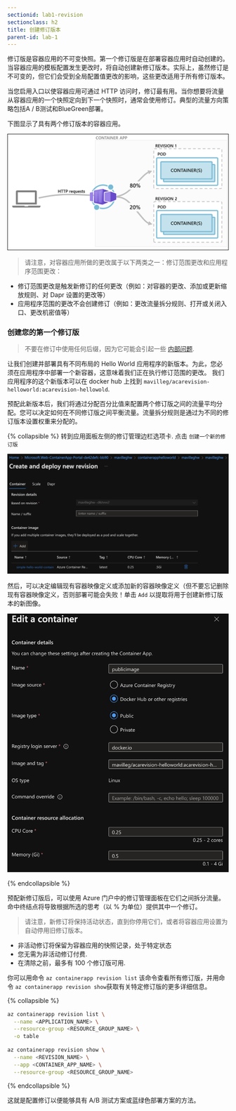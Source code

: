 ```yaml
---
sectionid: lab1-revision
sectionclass: h2
title: 创建修订版本
parent-id: lab-1
---
```


修订版是容器应用的不可变快照。第一个修订版是在部署容器应用时自动创建的。当容器应用的模板配置发生更改时，将自动创建新修订版本。实际上，虽然修订是不可变的，但它们会受到全局配置值更改的影响，这些更改适用于所有修订版本。

当您启用入口以使容器应用可通过 HTTP 访问时，修订最有用。当你想要将流量从容器应用的一个快照定向到下一个快照时，通常会使用修订。典型的流量方向策略包括A / B测试和BlueGreen部署。

下图显示了具有两个修订版本的容器应用。

![Revision App](/media/lab1/revisionpond.png)

> 请注意，对容器应用所做的更改属于以下两类之一：修订范围更改和应用程序范围更改：

- 修订范围更改是触发新修订的任何更改（例如：对容器的更改、添加或更新缩放规则、对 Dapr 设置的更改等）
- 应用程序范围的更改不会创建修订（例如：更改流量拆分规则、打开或关闭入口、更改机密值等）

### 创建您的第一个修订版

> 不要在修订中使用任何后缀，因为它可能会引起一些 [内部问题](https://github.com/microsoft/azure-container-apps/issues/37). 

让我们创建并部署具有不同布局的 Hello World 应用程序的新版本。为此，您必须在应用程序中部署一个新容器，这意味着我们正在执行修订范围的更改。 我们应用程序的这个新版本可以在 docker hub 上找到 `mavilleg/acarevision-helloworld:acarevision-hellowold`.

预配此新版本后，我们将通过分配百分比值来配置两个修订版之间的流量平均分配。您可以决定如何在不同修订版之间平衡流量。流量拆分规则是通过为不同的修订版本设置权重来分配的。

{% collapsible %}
转到应用面板左侧的修订管理边栏选项卡.
点击 `创建一个新的修订版`

![Revision soluce](/media/lab1/addrevision.png)

然后，可以决定编辑现有容器映像定义或添加新的容器映像定义（但不要忘记删除现有容器映像定义，否则部署可能会失败！单击 `Add` 以提取将用于创建新修订版本的新图像。

![Revision soluce](/media/lab1/addrevision1.png)
  
{% endcollapsible %}

预配新修订版后，可以使用 Azure 门户中的修订管理面板在它们之间拆分流量。命中终结点将导致根据所选的思考（以 % 为单位）提供其中一个修订。 

> 请注意，新修订将保持活动状态，直到你停用它们，或者将容器应用设置为自动停用旧修订版本。

- 非活动修订将保留为容器应用的快照记录，处于特定状态
- 您无需为非活动修订付费.
- 在清除之前，最多有 100 个修订版可用.

你可以用命令 `az containerapp revision list` 该命令查看所有修订版，并用命令 `az containerapp revision show`获取有关特定修订版的更多详细信息。  

{% collapsible %}

```bash
az containerapp revision list \
  --name <APPLICATION_NAME> \
  --resource-group <RESOURCE_GROUP_NAME> \
  -o table
```

``` bash
az containerapp revision show \
  --name <REVISION_NAME> \
  --app <CONTAINER_APP_NAME> \
  --resource-group <RESOURCE_GROUP_NAME>
```

{% endcollapsible %}

这就是配置修订以便能够具有 A/B 测试方案或蓝绿色部署方案的方法。  
